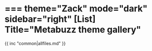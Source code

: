 ===
theme="Zack"
mode="dark"
sidebar="right"
[List]
Title="Metabuzz theme gallery"
===

{{ inc "common|allfiles.md" }}

